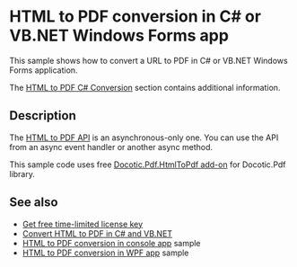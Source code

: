 # HTML to PDF conversion in C# or VB.NET Windows Forms app
This sample shows how to convert a URL to PDF in C# or VB.NET Windows Forms application.

The [HTML to PDF C# Conversion](https://bitmiracle.com/pdf-library/html-pdf/#basics) section contains additional information.

## Description

The [HTML to PDF API](https://api.docotic.com/htmltopdf/bitmiracle-docotic-pdf-htmltopdf) is an asynchronous-only one. You can use the API from an async event handler or another async method. 

This sample code uses free [Docotic.Pdf.HtmlToPdf add-on](https://www.nuget.org/packages/BitMiracle.Docotic.Pdf.HtmlToPdf/) for Docotic.Pdf library.

## See also
* [Get free time-limited license key](https://bitmiracle.com/pdf-library/download)
* [Convert HTML to PDF in C# and VB.NET](https://bitmiracle.com/pdf-library/html-pdf/convert)
* [HTML to PDF conversion in console app](/Samples/HtmlToPdf/HtmlToPdfConsole) sample
* [HTML to PDF conversion in WPF app](/Samples/HtmlToPdf/HtmlToPdfWpf) sample